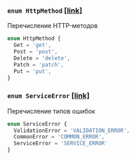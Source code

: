 ### `enum HttpMethod` [[link]](https://github.com/kam4atka/hajs/blob/main/src/packages/enum/http-method.enum.ts)

Перечисление HTTP-методов

```ts
enum HttpMethod {
  Get = 'get',
  Post = 'post',
  Delete = 'delete',
  Patch = 'patch',
  Put = 'put',
}
```

### `enum ServiceError` [[link]](https://github.com/kam4atka/hajs/blob/main/src/packages/enum/service-error.enum.ts)

Перечисление типов ошибок

```ts
enum ServiceError {
  ValidationError = 'VALIDATION_ERROR',
  CommonError = 'COMMON_ERROR',
  ServiceError = 'SERVICE_ERROR'
}
```
